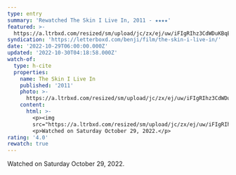 ```yaml
---
type: entry
summary: 'Rewatched The Skin I Live In, 2011 - ★★★★'
featured: >-
  https://a.ltrbxd.com/resized/sm/upload/jc/zx/ej/uw/iFIgRIhz3CdWDuKBqEDURV4a4Ly-0-600-0-900-crop.jpg?v=db0dde8109
syndication: 'https://letterboxd.com/benji/film/the-skin-i-live-in/'
date: '2022-10-29T06:00:00.000Z'
updated: '2022-10-30T04:18:58.000Z'
watch-of:
  type: h-cite
  properties:
    name: The Skin I Live In
    published: '2011'
    photo: >-
      https://a.ltrbxd.com/resized/sm/upload/jc/zx/ej/uw/iFIgRIhz3CdWDuKBqEDURV4a4Ly-0-600-0-900-crop.jpg?v=db0dde8109
    content:
      html: >-
        <p><img
        src="https://a.ltrbxd.com/resized/sm/upload/jc/zx/ej/uw/iFIgRIhz3CdWDuKBqEDURV4a4Ly-0-600-0-900-crop.jpg?v=db0dde8109"/></p>
        <p>Watched on Saturday October 29, 2022.</p>
rating: '4.0'
rewatch: true
---
```

Watched on Saturday October 29, 2022.
